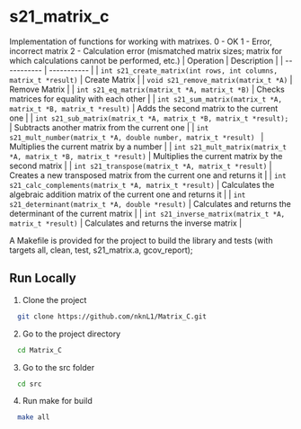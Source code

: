 # s21_matrix_c
Implementation of functions for working with matrixes.
0 - OK
1 - Error, incorrect matrix
2 - Calculation error (mismatched matrix sizes; matrix for which calculations cannot be performed, etc.)
| Operation | Description |
| ----------- | ----------- |
| `int s21_create_matrix(int rows, int columns, matrix_t *result)` | Create Matrix |
| `void s21_remove_matrix(matrix_t *A)` | Remove Matrix |
| `int s21_eq_matrix(matrix_t *A, matrix_t *B)` | Checks matrices for equality with each other |
| `int s21_sum_matrix(matrix_t *A, matrix_t *B, matrix_t *result)` | Adds the second matrix to the current one |
| `int s21_sub_matrix(matrix_t *A, matrix_t *B, matrix_t *result);` | Subtracts another matrix from the current one |
| `int s21_mult_number(matrix_t *A, double number, matrix_t *result) ` | Multiplies the current matrix by a number |
| `int s21_mult_matrix(matrix_t *A, matrix_t *B, matrix_t *result)` | Multiplies the current matrix by the second matrix |
| `int s21_transpose(matrix_t *A, matrix_t *result)` | Creates a new transposed matrix from the current one and returns it |
| `int s21_calc_complements(matrix_t *A, matrix_t *result)` | Calculates the algebraic addition matrix of the current one and returns it |
| `int s21_determinant(matrix_t *A, double *result)` | Calculates and returns the determinant of the current matrix |
| `int s21_inverse_matrix(matrix_t *A, matrix_t *result)` | Calculates and returns the inverse matrix |

A Makefile is provided for the project to build the library and tests (with targets all, clean, test, s21_matrix.a, gcov_report);
## Run Locally

1. Clone the project

```bash
  git clone https://github.com/nknL1/Matrix_C.git
```

2. Go to the project directory

```bash
  cd Matrix_C
```

3. Go to the src folder

```bash
  cd src
```

4. Run make for build

```bash
  make all
```
